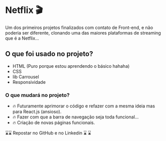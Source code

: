 # Netflix 🎬 

Um dos primeiros projetos finalizados com contato de Front-end, e não poderia ser diferente, clonando uma das maiores plataformas de streaming que é a Netflix...

## O que foi usado no projeto?

+ HTML (Puro porque estou aprendendo o básico hahaha)
+ CSS
+ lib Carrousel
+ Responsividade

### O que mudará no projeto?

+ 🔥 Futuramente aprimorar o código e refazer com a mesma ideia mas para React.js (ansioso).
+ 🔥 Fazer com que a barra de navegação seja toda funcional...
+ 🔥 Criação de novas páginas funcionais.

⌛⌛  Repostar no GitHub e no Linkedin ⌛ ⌛ 

